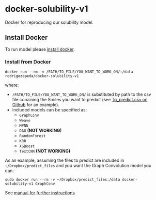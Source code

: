 # docker-solubility-v1
Docker for reproducing our solubility model.

## Install Docker
To run model please [install docker](https://docs.docker.com/install/linux/docker-ce/ubuntu/).

### Install from Docker
```
docker run --rm -v /PATH/TO_FILE/YOU_WANT_TO_WORK_ON/:/data rodrigozepeda/docker-solubility-v1
```
where:

* ``/PATH/TO_FILE/YOU_WANT_TO_WORK_ON/`` is substituted by path to the csv file conaining the Smiles you want to predict (see [To_predict.csv on Github](https://github.com/RodrigoZepeda/docker-solubility-v1/blob/master/predict_files/To_predict.csv) for an example).
* Included models can be specified as:
  + ``GraphConv``
  + ``Weave``
  + ``MPNN``
  + ``DAG``  **(NOT WORKING)**
  + ``RandomForest``
  + ``KRR``
  + ``XGBoost``
  + ``TextCNN``  **(NOT WORKING)**

As an example, assuming the files to predict are included in ``~/Dropbox/predict_files`` and you want the Graph Convolution model you can:
```
sudo docker run --rm -v ~/Dropbox/predict_files:/data docker-solubility-v1 GraphConv
```

See [manual for further instructions](https://github.com/RodrigoZepeda/docker-solubility-v1/blob/master/Manual.md)  
